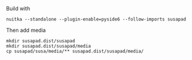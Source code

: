 

Build with

```
nuitka --standalone --plugin-enable=pyside6 --follow-imports susapad
```

Then add media

```
mkdir susapad.dist/susapad
mkdir susapad.dist/susapad/media
cp susapad/susa/media/** susapad.dist/susapad/media/
```
